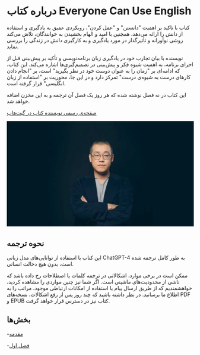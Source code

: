 # درباره کتاب Everyone Can Use English

کتاب با تاکید بر اهمیت "دانستن" و "عمل کردن"، رویکردی عمیق به یادگیری و استفاده از دانش را ارائه می‌دهد، همچنین با امید و الهام بخشیدن به خوانندگان، تلاش می‌کند روشی نوآورانه و تأثیرگذار در مورد یادگیری و به کارگیری دانش در زندگی را بررسی نماید.

نویسنده با بیان تجارب خود در یادگیری زبان برنامه‌نویسی و تأکید بر پیش‌بینی قبل از اجرای برنامه، به اهمیت شیوه فکر و پیش‌بینی در تصمیم‌گیری‌ها اشاره می‌کند. این کتاب، که ادامه‌ای بر "زمان را به عنوان دوست خود در نظر بگیرید" است، بر "انجام دادن کارهای درست به شیوه‌ی درست" تمرکز دارد و در این جا، محوریت بر "استفاده از زبان انگلیسی" قرار گرفته است.

این کتاب در نه فصل نوشته شده که هر روز یک فصل آن ترجمه و به این مخزن اضافه خواهد شد.

[صفحه‌ی رسمی نویسنده کتاب در گیت‌هاب](https://github.com/xiaolai)

<p align="center">
<img src="./xiaolai.png" />
</p>

## نحوه ترجمه

این کتاب با استفاده از توانایی‌های مدل زبانی ChatGPT-4 به طور کامل ترجمه شده است، بدون هیچ دخالت انسانی.

ممکن است در برخی موارد، اشکالاتی در ترجمه کلمات یا اصطلاحات رخ داده باشد که ناشی از محدودیت‌های ماشینی است. اگر شما نیز چنین مواردی را مشاهده کردید، خواهشمندیم که از طریق ارسال پیام یا استفاده از امکانات ارتباطی موجود، مراتب را به اطلاع ما برسانید. در نظر داشته باشید که چند روز پس از رفع اشکالات، نسخه‌های PDF و EPUB کتاب نیز در دسترس قرار خواهد گرفت.

## بخش‌ها

-[مقدمه](book/README.md)

-[فصل اول](book/README.md)
